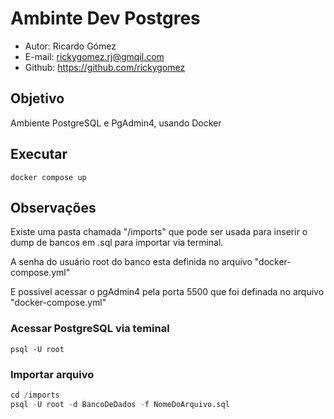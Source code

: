 # Ambinte Dev Postgres

* Autor: Ricardo Gómez
* E-mail: rickygomez.rj@gmqil.com
* Github: https://github.com/rickygomez

## Objetivo

Ambiente PostgreSQL e PgAdmin4, usando Docker

## Executar

~~~shell
docker compose up
~~~

## Observações

Existe uma pasta chamada "/imports" que pode ser usada para inserir o dump de bancos em .sql para importar via terminal.

A senha do usuário root do banco esta definida no arquivo "docker-compose.yml"

E possivel acessar o pgAdmin4 pela porta 5500 que foi definada no arquivo "docker-compose.yml"

### Acessar PostgreSQL via teminal

~~~shell
psql -U root
~~~

### Importar arquivo

~~~sql
cd /imports
psql -U root -d BancoDeDados -f NomeDoArquivo.sql
~~~